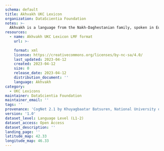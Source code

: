 ```yaml
---
schema: default
title: Akhvakh UKC Lexicon
organization: DataScientia Foundation
notes: >-
  Akhvakh is a language from the Nakh-Daghestanian family, spoken in Eurasia. The UKC Lexicon of Akhvakh is represented as a lexico-semantic network. It consists of words, word senses, synsets, as well as sense-level and synset-level relationships.
resources:
  - name: Akhvakh UKC Lexicon LMF format
    url: >-
      
    format: xml
    license: https://creativecommons.org/licenses/by-nc-sa/4.0/
    last_updated: 2023-04-12
    created: 2023-04-12
    size: 0
    release_date: 2023-04-12
    distribution_document: ''
    language: Akhvakh
category:
  - UKC Lexicons
maintainer: DataScientia Foundation
maintainer_email: ''
tags: ''
provenance: 'CogNet 2.1 by Khuyagbaatar Batsuren, National University of Mongolia (http://cognet.ukc.disi.unitn.it); Princeton WordNet 2.1 by Princeton University (https://wordnet.princeton.edu)'
version: '1.0'
dataset_level: Language Level (L1-2)
dataset_access: Open Access
dataset_description: ''
landing_page: ''
latitude_map: 42.33
longitude_map: 46.33
---
```

